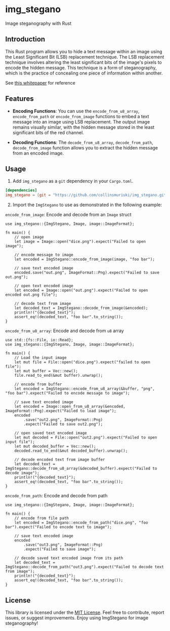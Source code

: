 # img_stegano
Image steganography with Rust

## Introduction

This Rust program allows you to hide a text message within an image using the Least Significant Bit (LSB) replacement technique. The LSB replacement technique involves altering the least significant bits of the image's pixels to encode the hidden message. This technique is a form of steganography, which is the practice of concealing one piece of information within another.

See [this whitepaper](https://core.ac.uk/download/pdf/235050007.pdf) for reference

## Features

- **Encoding Functions**: You can use the `encode_from_u8_array`, `encode_from_path` or `encode_from_image` functions to embed a text message into an image using LSB replacement. The output image remains visually similar, with the hidden message stored in the least significant bits of the red channel.

- **Decoding Functions**: The `decode_from_u8_array`, `decode_from_path`, `decode_from_image` function allows you to extract the hidden message from an encoded image.

## Usage

1. Add `img_stegano` as a `git` dependency in your `Cargo.toml`.

```toml
[dependencies]
img_stegano = {git = "https://github.com/collinsmuriuki/img_stegano.git"}
```

2. Import the `ImgStegano` to use as demonstrated in the following example:

`encode_from_image`: Encode and decode from an `Image` struct

```rust,no_run
use img_stegano::{ImgStegano, Image, image::ImageFormat};

fn main() {
    // open image
    let image = Image::open("dice.png").expect("Failed to open image");

    // encode message to image
    let encoded = ImgStegano::encode_from_image(image, "foo bar");

    // save text encoded image
    encoded.save("out.png", ImageFormat::Png).expect("Failed to save out.png");

    // open text encoded image
    let encoded = Image::open("out.png").expect("Failed to open encoded out.png file");

    // decode text from image
    let decoded_text = ImgStegano::decode_from_image(&encoded);
    println!("{decoded_text}");
    assert_eq!(decoded_text, "foo bar".to_string());
}
```

`encode_from_u8_array`: Encode and decode from `u8` array

```rust,no_run
use std::{fs::File, io::Read};
use img_stegano::{ImgStegano, Image, image::ImageFormat};

fn main() {
    // Load the input image
    let mut file = File::open("dice.png").expect("failed to open file");
    let mut buffer = Vec::new();
    file.read_to_end(&mut buffer).unwrap();

    // encode from buffer
    let encoded = ImgStegano::encode_from_u8_array(&buffer, "png", "foo bar").expect("Failed to encode message to image");
    
    // save text encoded image
    let encoded = Image::open_from_u8_array(&encoded, ImageFormat::Png).expect("Failed to load image");
    encoded
        .save("out2.png", ImageFormat::Png)
        .expect("Failed to save out2.png");

    // open saved text encoded image
    let mut decoded = File::open("out2.png").expect("Failed to open input file");
    let mut decoded_buffer = Vec::new();
    decoded.read_to_end(&mut decoded_buffer).unwrap();

    // decode encoded text from image buffer
    let decoded_text = ImgStegano::decode_from_u8_array(&decoded_buffer).expect("Failed to decode image");
    println!("{decoded_text}");
    assert_eq!(decoded_text, "foo bar".to_string());
}
```

`encode_from_path`: Encode and decode from path

```rust,no_run
use img_stegano::{ImgStegano, Image, image::ImageFormat};

fn main() {
    // encode from file path
    let encoded = ImgStegano::encode_from_path("dice.png", "foo bar").expect("Failed to encode text to image");

    // save text encoded image
    encoded
        .save("out3.png", ImageFormat::Png)
        .expect("Failed to save image");

    // decode saved text encoded image from its path
    let decoded_text = ImgStegano::decode_from_path("out3.png").expect("Failed to decode text from image");
    println!("{decoded_text}");
    assert_eq!(decoded_text, "foo bar".to_string());
}
```

## License
This library is licensed under the [MIT License](./LICENSE). Feel free to contribute, report issues, or suggest improvements. Enjoy using ImgStegano for image steganography!